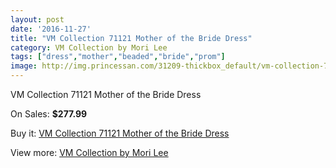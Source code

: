 ```yaml
---
layout: post
date: '2016-11-27'
title: "VM Collection 71121 Mother of the Bride Dress"
category: VM Collection by Mori Lee
tags: ["dress","mother","beaded","bride","prom"]
image: http://img.princessan.com/31209-thickbox_default/vm-collection-71121-mother-of-the-bride-dress.jpg
---
```

VM Collection 71121 Mother of the Bride Dress

On Sales: **$277.99**
<a href="https://www.princessan.com/en/vm-collection-by-mori-lee/14168-vm-collection-71121-mother-of-the-bride-dress.html"><amp-img layout="responsive" width="600" height="600" src="//img.princessan.com/31209-thickbox_default/vm-collection-71121-mother-of-the-bride-dress.jpg" alt="VM Collection 71121 Mother of the Bride Dress 0" /></a>
<a href="https://www.princessan.com/en/vm-collection-by-mori-lee/14168-vm-collection-71121-mother-of-the-bride-dress.html"><amp-img layout="responsive" width="600" height="600" src="//img.princessan.com/31210-thickbox_default/vm-collection-71121-mother-of-the-bride-dress.jpg" alt="VM Collection 71121 Mother of the Bride Dress 1" /></a>
<a href="https://www.princessan.com/en/vm-collection-by-mori-lee/14168-vm-collection-71121-mother-of-the-bride-dress.html"><amp-img layout="responsive" width="600" height="600" src="//img.princessan.com/31211-thickbox_default/vm-collection-71121-mother-of-the-bride-dress.jpg" alt="VM Collection 71121 Mother of the Bride Dress 2" /></a>
<a href="https://www.princessan.com/en/vm-collection-by-mori-lee/14168-vm-collection-71121-mother-of-the-bride-dress.html"><amp-img layout="responsive" width="600" height="600" src="//img.princessan.com/31212-thickbox_default/vm-collection-71121-mother-of-the-bride-dress.jpg" alt="VM Collection 71121 Mother of the Bride Dress 3" /></a>

Buy it: [VM Collection 71121 Mother of the Bride Dress](https://www.princessan.com/en/vm-collection-by-mori-lee/14168-vm-collection-71121-mother-of-the-bride-dress.html "VM Collection 71121 Mother of the Bride Dress")

View more: [VM Collection by Mori Lee](https://www.princessan.com/en/73-vm-collection-by-mori-lee "VM Collection by Mori Lee")
